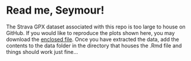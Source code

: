 # Read me, Seymour!
The Strava GPX dataset associated with this repo is too large to house on GitHub. If you would like to reproduce the plots shown here, you may download the [enclosed file](https://github.com/JoeSwinehart/DataVizProject/raw/main/data/JoeStrava.zip). Once you have extracted the data, add the contents to the data folder in the directory that houses the .Rmd file and things should work just fine... 

